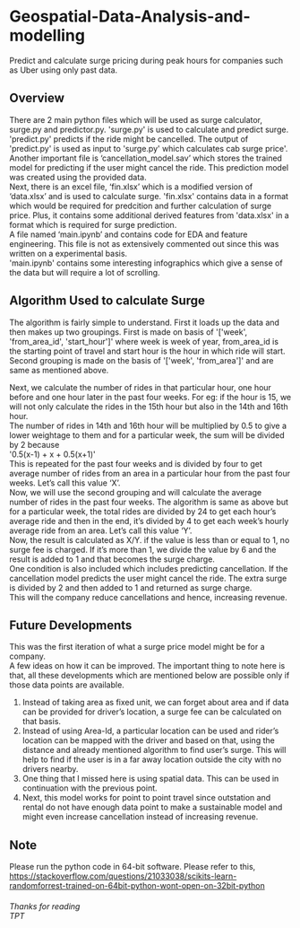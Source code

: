 # Geospatial-Data-Analysis-and-modelling
Predict and calculate surge pricing during peak hours for companies such as Uber using only past data.

## Overview
There are 2 main python files which will be used as surge calculator, surge.py and predictor.py. 'surge.py' is used to calculate and predict surge. 'predict.py' predicts if the ride might be cancelled. The output of 'predict.py' is used as input to 'surge.py' which calculates cab surge price'.</br>
Another important file is ‘cancellation_model.sav’ which stores the trained model for predicting if the user might cancel the ride. This prediction model was created using the provided data.</br>
Next, there is an excel file, ‘fin.xlsx’ which is a modified version of ‘data.xlsx’ and is used to calculate surge. 'fin.xlsx' contains data in a format which would be required for predcition and further calculation of surge price. Plus, it contains some additional derived features from 'data.xlsx' in a format which is required for surge prediction.</br>
A file named ‘main.ipynb’ and contains code for EDA and feature engineering. This file is not as extensively commented out since this was written on a experimental basis.</br>
'main.ipynb' contains some interesting infographics which give a sense of the data but will require a lot of scrolling.</br>

## Algorithm Used to calculate Surge
The algorithm is fairly simple to understand. First it loads up the data and then makes up two groupings. First is made on basis of '['week', 'from_area_id', 'start_hour']' where week is week of year, from_area_id is the starting point of travel and start hour is the hour in which ride will start.
Second grouping is made on the basis of '['week', 'from_area']' and are same as mentioned above.</br>

Next, we calculate the number of rides in that particular hour, one hour before and one hour later in the past four weeks.  For eg: if the hour is 15, we will not only calculate the rides in the 15th hour but also in the 14th and 16th hour.</br>
The number of rides in 14th and 16th hour will be multiplied by 0.5 to give a lower weightage to them and for a particular week, the sum will be divided by 2 because</br>
'0.5(x-1) + x + 0.5(x+1)'</br>
This is repeated for the past four weeks and is divided by four to get average number of rides from an area in a particular hour from the past four weeks. Let’s call this value ‘X’.</br>
Now, we will use the second grouping and will calculate the average number of rides in the past four weeks. The algorithm is same as above but for a particular week, the total rides are divided by 24 to get each hour’s average ride and then in the end, it’s divided by 4 to get each week’s hourly average ride from an area. Let’s call this value ‘Y’.</br>
Now, the result is calculated as X/Y. if the value is less than or equal to 1, no surge fee is charged. If it’s more than 1, we divide the value by 6 and the result is added to 1 and that becomes the surge charge. </br>
One condition is also included which includes predicting cancellation. If the cancellation model predicts the user might cancel the ride. The extra surge is divided by 2 and then added to 1 and returned as surge charge.</br>
This will the company reduce cancellations and hence, increasing revenue.</br>

## Future Developments
This was the first iteration of what a surge price model might be for a company.</br>
A few ideas on how it can be improved. The important thing to note here is that, all these developments which are mentioned below are possible only if those data points are available.</br>
1. Instead of taking area as fixed unit, we can forget about area and if data can be provided for driver’s location, a surge fee can be calculated on that basis.</br>
2. Instead of using Area-Id, a particular location can be used and rider’s location can be mapped with the driver and based on that, using the distance and already mentioned algorithm to find user’s surge. This will help to find if the user is in a far away location outside the city with no drivers nearby.</br>
3. One thing that I missed here is using spatial data. This can be used in continuation with the previous point.</br>
4. Next, this model works for point to point travel since outstation and rental do not have enough data point to make a sustainable model and might even increase cancellation instead of increasing revenue.</br>

## Note
Please run the python code in 64-bit software. Please refer to this, https://stackoverflow.com/questions/21033038/scikits-learn-randomforrest-trained-on-64bit-python-wont-open-on-32bit-python

###### Thanks for reading</br>TPT
